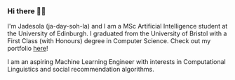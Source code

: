 ### Hi there 👋🏾


I'm Jadesola (ja-day-soh-la) and I am a MSc Artificial Intelligence student at the University of Edinburgh. I graduated from the University of Bristol with a First Class (with Honours) degree in Computer Science. Check out my portfolio [here](https://jadesolabejide.dev/portfolio/#/)!

I am an aspiring Machine Learning Engineer with interests in Computational Linguistics and social recommendation algorithms. 


